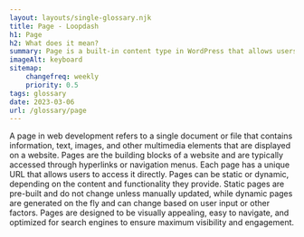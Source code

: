 ```yaml
--- 
layout: layouts/single-glossary.njk
title: Page - Loopdash
h1: Page
h2: What does it mean?
summary: Page is a built-in content type in WordPress that allows users to create and publish static pages on their website.
imageAlt: keyboard
sitemap:
	changefreq: weekly
	priority: 0.5
tags: glossary
date: 2023-03-06
url: /glossary/page
---
```


A page in web development refers to a single document or file that contains information, text, images, and other multimedia elements that are displayed on a website. Pages are the building blocks of a website and are typically accessed through hyperlinks or navigation menus. Each page has a unique URL that allows users to access it directly. Pages can be static or dynamic, depending on the content and functionality they provide. Static pages are pre-built and do not change unless manually updated, while dynamic pages are generated on the fly and can change based on user input or other factors. Pages are designed to be visually appealing, easy to navigate, and optimized for search engines to ensure maximum visibility and engagement.